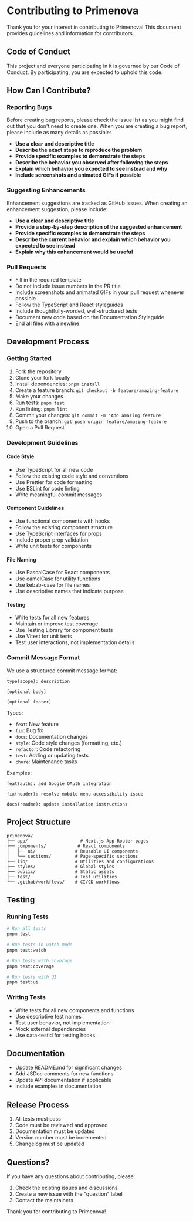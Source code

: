 # Contributing to Primenova

Thank you for your interest in contributing to Primenova! This document provides guidelines and information for contributors.

## Code of Conduct

This project and everyone participating in it is governed by our Code of Conduct. By participating, you are expected to uphold this code.

## How Can I Contribute?

### Reporting Bugs

Before creating bug reports, please check the issue list as you might find out that you don't need to create one. When you are creating a bug report, please include as many details as possible:

- **Use a clear and descriptive title**
- **Describe the exact steps to reproduce the problem**
- **Provide specific examples to demonstrate the steps**
- **Describe the behavior you observed after following the steps**
- **Explain which behavior you expected to see instead and why**
- **Include screenshots and animated GIFs if possible**

### Suggesting Enhancements

Enhancement suggestions are tracked as GitHub issues. When creating an enhancement suggestion, please include:

- **Use a clear and descriptive title**
- **Provide a step-by-step description of the suggested enhancement**
- **Provide specific examples to demonstrate the steps**
- **Describe the current behavior and explain which behavior you expected to see instead**
- **Explain why this enhancement would be useful**

### Pull Requests

- Fill in the required template
- Do not include issue numbers in the PR title
- Include screenshots and animated GIFs in your pull request whenever possible
- Follow the TypeScript and React styleguides
- Include thoughtfully-worded, well-structured tests
- Document new code based on the Documentation Styleguide
- End all files with a newline

## Development Process

### Getting Started

1. Fork the repository
2. Clone your fork locally
3. Install dependencies: `pnpm install`
4. Create a feature branch: `git checkout -b feature/amazing-feature`
5. Make your changes
6. Run tests: `pnpm test`
7. Run linting: `pnpm lint`
8. Commit your changes: `git commit -m 'Add amazing feature'`
9. Push to the branch: `git push origin feature/amazing-feature`
10. Open a Pull Request

### Development Guidelines

#### Code Style

- Use TypeScript for all new code
- Follow the existing code style and conventions
- Use Prettier for code formatting
- Use ESLint for code linting
- Write meaningful commit messages

#### Component Guidelines

- Use functional components with hooks
- Follow the existing component structure
- Use TypeScript interfaces for props
- Include proper prop validation
- Write unit tests for components

#### File Naming

- Use PascalCase for React components
- Use camelCase for utility functions
- Use kebab-case for file names
- Use descriptive names that indicate purpose

#### Testing

- Write tests for all new features
- Maintain or improve test coverage
- Use Testing Library for component tests
- Use Vitest for unit tests
- Test user interactions, not implementation details

### Commit Message Format

We use a structured commit message format:

```
type(scope): description

[optional body]

[optional footer]
```

Types:
- `feat`: New feature
- `fix`: Bug fix
- `docs`: Documentation changes
- `style`: Code style changes (formatting, etc.)
- `refactor`: Code refactoring
- `test`: Adding or updating tests
- `chore`: Maintenance tasks

Examples:
```
feat(auth): add Google OAuth integration

fix(header): resolve mobile menu accessibility issue

docs(readme): update installation instructions
```

## Project Structure

```
primenova/
├── app/                    # Next.js App Router pages
├── components/            # React components
│   ├── ui/               # Reusable UI components
│   └── sections/         # Page-specific sections
├── lib/                  # Utilities and configurations
├── styles/               # Global styles
├── public/               # Static assets
├── test/                 # Test utilities
└── .github/workflows/    # CI/CD workflows
```

## Testing

### Running Tests

```bash
# Run all tests
pnpm test

# Run tests in watch mode
pnpm test:watch

# Run tests with coverage
pnpm test:coverage

# Run tests with UI
pnpm test:ui
```

### Writing Tests

- Write tests for all new components and functions
- Use descriptive test names
- Test user behavior, not implementation
- Mock external dependencies
- Use data-testid for testing hooks

## Documentation

- Update README.md for significant changes
- Add JSDoc comments for new functions
- Update API documentation if applicable
- Include examples in documentation

## Release Process

1. All tests must pass
2. Code must be reviewed and approved
3. Documentation must be updated
4. Version number must be incremented
5. Changelog must be updated

## Questions?

If you have any questions about contributing, please:

1. Check the existing issues and discussions
2. Create a new issue with the "question" label
3. Contact the maintainers

Thank you for contributing to Primenova!
